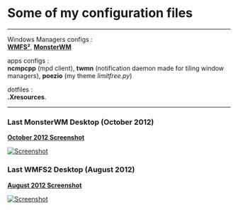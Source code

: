 # Some of my configuration files
- - -

Windows Managers configs :  
[**WMFS²**](http://wmfs.info), [**MonsterWM**](https://github.com/c00kiemon5ter/monsterwm)

apps configs :  
**ncmpcpp** (mpd client), **twmn** (notification daemon made for tiling window managers), **poezio** (my theme *limitfree.py*)

dotfiles :  
**.Xresources**.

- - -

### Last MonsterWM Desktop (October 2012)
[**October 2012 Screenshot**](https://github.com/Schoewilliam/configs/blob/master/screenshots/octobre2012.png)

[![Screenshot](https://github.com/Schoewilliam/configs/blob/master/screenshots/octobre2012mini.png?raw=true)](http://schoewilliam.deviantart.com/art/MonsterWM-Archlinux-October-2012-332177827)


### Last WMFS2 Desktop (August 2012)
[**August 2012 Screenshot**](https://github.com/Schoewilliam/configs/blob/master/screenshots/aout2012.png)

[![Screenshot](https://github.com/Schoewilliam/configs/blob/master/screenshots/aout2012mini.png?raw=true)](http://schoewilliam.deviantart.com/art/WMFS2-August-2012-archlinux-320699729)
